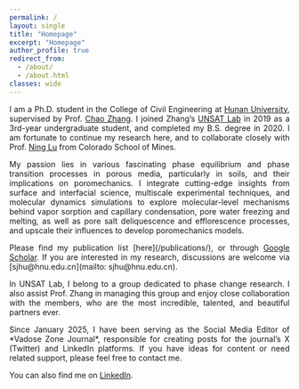 ```yaml
---
permalink: /
layout: single
title: "Homepage"
excerpt: "Homepage"
author_profile: true
redirect_from: 
  - /about/
  - /about.html
classes: wide
---
```



<div style="text-align: justify;">

<p>
I am a Ph.D. student in the College of Civil Engineering at <a href="http://www-en.hnu.edu.cn/" target="_blank">Hunan University</a>, supervised by Prof. <a href="https://www.researchgate.net/profile/Chao-Zhang-43" target="_blank">Chao Zhang</a>. I joined Zhang’s <a href="https://chaozhanghnu.github.io/" target="_blank">UNSAT Lab</a> in 2019 as a 3rd-year undergraduate student, and completed my B.S. degree in 2020. I am fortunate to continue my research here, and to collaborate closely with Prof. <a href="https://cee.mines.edu/project/lu-ning/" target="_blank">Ning Lu</a> from Colorado School of Mines.
</p>

<p>
My passion lies in various fascinating phase equilibrium and phase transition processes in porous media, particularly in soils, and their implications on poromechanics. I integrate cutting-edge insights from surface and interfacial science, multiscale experimental techniques, and molecular dynamics simulations to explore molecular-level mechanisms behind vapor sorption and capillary condensation, pore water freezing and melting, as well as pore salt deliquescence and efflorescence processes, and upscale their influences to develop poromechanics models.
</p>

<p>
Please find my publication list [here](/publications/), or through <a href="https://scholar.google.com/citations?user=oIkHLJAAAAAJ&hl=en" target="_blank">Google Scholar</a>. If you are interested in my research, discussions are welcome via [sjhu@hnu.edu.cn](mailto: sjhu@hnu.edu.cn).
</p>

<p>
In UNSAT Lab, I belong to a group dedicated to phase change research. I also assist Prof. Zhang in managing this group and enjoy close collaboration with the members, who are the most incredible, talented, and beautiful partners ever.
</p>

<p>
Since January 2025, I have been serving as the Social Media Editor of *Vadose Zone Journal*, responsible for creating posts for the journal’s X (Twitter) and LinkedIn platforms. If you have ideas for content or need related support, please feel free to contact me.
</p>

<p>
You can also find me on <a href="https://www.linkedin.com/in/shaojie-hu-74bbb8341" target="_blank">LinkedIn</a>.
</p>

</div>
